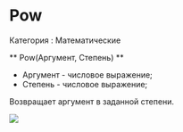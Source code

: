 ﻿
# Pow

Категория : Математические

** Pow(Аргумент, Степень) **

* Аргумент - числовое выражение;
* Степень - числовое выражение;

Возвращает аргумент в заданной степени.

![](/mediatag>Математические)

